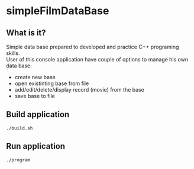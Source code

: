# simpleFilmDataBase

## What is it?

Simple data base prepared to developed and practice C++ programing skills.\
User of this console application have couple of options to manage his own data base:
  - create new base
  - open existinting base from file
  - add/edit/delete/display record (movie) from the base
  - save base to file

## Build application
```
./build.sh
```
## Run application 
```
./program
```
